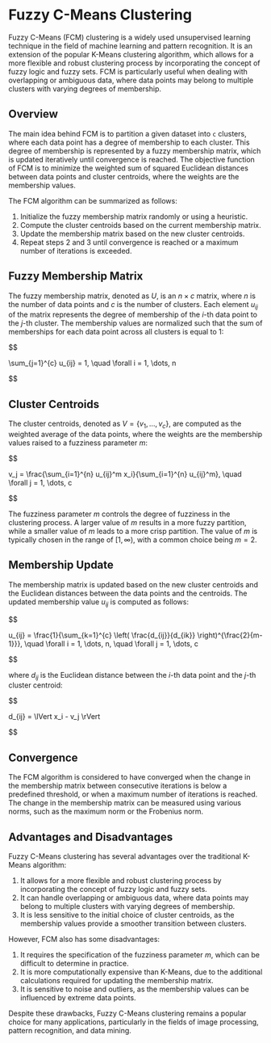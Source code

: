 # Fuzzy C-Means Clustering

Fuzzy C-Means (FCM) clustering is a widely used unsupervised learning technique in the field of machine learning and pattern recognition. It is an extension of the popular K-Means clustering algorithm, which allows for a more flexible and robust clustering process by incorporating the concept of fuzzy logic and fuzzy sets. FCM is particularly useful when dealing with overlapping or ambiguous data, where data points may belong to multiple clusters with varying degrees of membership.

## Overview

The main idea behind FCM is to partition a given dataset into `c` clusters, where each data point has a degree of membership to each cluster. This degree of membership is represented by a fuzzy membership matrix, which is updated iteratively until convergence is reached. The objective function of FCM is to minimize the weighted sum of squared Euclidean distances between data points and cluster centroids, where the weights are the membership values.

The FCM algorithm can be summarized as follows:

1. Initialize the fuzzy membership matrix randomly or using a heuristic.
2. Compute the cluster centroids based on the current membership matrix.
3. Update the membership matrix based on the new cluster centroids.
4. Repeat steps 2 and 3 until convergence is reached or a maximum number of iterations is exceeded.

## Fuzzy Membership Matrix

The fuzzy membership matrix, denoted as $U$, is an $n \times c$ matrix, where $n$ is the number of data points and $c$ is the number of clusters. Each element $u_{ij}$ of the matrix represents the degree of membership of the $i$-th data point to the $j$-th cluster. The membership values are normalized such that the sum of memberships for each data point across all clusters is equal to 1:


$$

\sum_{j=1}^{c} u_{ij} = 1, \quad \forall i = 1, \dots, n

$$


## Cluster Centroids

The cluster centroids, denoted as $V = \{v_1, \dots, v_c\}$, are computed as the weighted average of the data points, where the weights are the membership values raised to a fuzziness parameter $m$:


$$

v_j = \frac{\sum_{i=1}^{n} u_{ij}^m x_i}{\sum_{i=1}^{n} u_{ij}^m}, \quad \forall j = 1, \dots, c

$$


The fuzziness parameter $m$ controls the degree of fuzziness in the clustering process. A larger value of $m$ results in a more fuzzy partition, while a smaller value of $m$ leads to a more crisp partition. The value of $m$ is typically chosen in the range of $[1, \infty)$, with a common choice being $m = 2$.

## Membership Update

The membership matrix is updated based on the new cluster centroids and the Euclidean distances between the data points and the centroids. The updated membership value $u_{ij}$ is computed as follows:


$$

u_{ij} = \frac{1}{\sum_{k=1}^{c} \left( \frac{d_{ij}}{d_{ik}} \right)^{\frac{2}{m-1}}}, \quad \forall i = 1, \dots, n, \quad \forall j = 1, \dots, c

$$


where $d_{ij}$ is the Euclidean distance between the $i$-th data point and the $j$-th cluster centroid:


$$

d_{ij} = \lVert x_i - v_j \rVert

$$


## Convergence

The FCM algorithm is considered to have converged when the change in the membership matrix between consecutive iterations is below a predefined threshold, or when a maximum number of iterations is reached. The change in the membership matrix can be measured using various norms, such as the maximum norm or the Frobenius norm.

## Advantages and Disadvantages

Fuzzy C-Means clustering has several advantages over the traditional K-Means algorithm:

1. It allows for a more flexible and robust clustering process by incorporating the concept of fuzzy logic and fuzzy sets.
2. It can handle overlapping or ambiguous data, where data points may belong to multiple clusters with varying degrees of membership.
3. It is less sensitive to the initial choice of cluster centroids, as the membership values provide a smoother transition between clusters.

However, FCM also has some disadvantages:

1. It requires the specification of the fuzziness parameter $m$, which can be difficult to determine in practice.
2. It is more computationally expensive than K-Means, due to the additional calculations required for updating the membership matrix.
3. It is sensitive to noise and outliers, as the membership values can be influenced by extreme data points.

Despite these drawbacks, Fuzzy C-Means clustering remains a popular choice for many applications, particularly in the fields of image processing, pattern recognition, and data mining.
